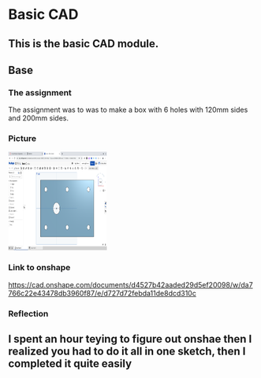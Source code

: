 

# Basic CAD
This is the basic CAD module.
---
## Base

### The assignment
The assignment was to was to make a box with 6 holes with 120mm sides and 200mm sides.
### Picture
<img src="Images/base%20part%201.png" alt="Base Part" width="200" height="200">

### Link to onshape
https://cad.onshape.com/documents/d4527b42aaded29d5ef20098/w/da7766c22e43478db3960f87/e/d727d72febda11de8dcd310c
### Reflection
I spent an hour teying to figure out onshae then I realized you had to do it all in one sketch, then I completed it quite easily
---


